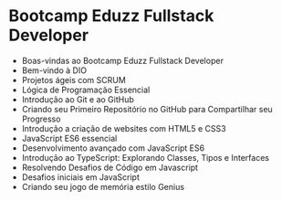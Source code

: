 # Bootcamp Eduzz Fullstack Developer

- Boas-vindas ao Bootcamp Eduzz Fullstack Developer
- Bem-vindo à DIO
- Projetos ágeis com SCRUM
- Lógica de Programação Essencial
- Introdução ao Git e ao GitHub
- Criando seu Primeiro Repositório no GitHub para Compartilhar seu Progresso
- Introdução a criação de websites com HTML5 e CSS3
- JavaScript ES6 essencial
- Desenvolvimento avançado com JavaScript ES6
- Introdução ao TypeScript: Explorando Classes, Tipos e Interfaces
- Resolvendo Desafios de Código em Javascript
- Desafios iniciais em JavaScript
- Criando seu jogo de memória estilo Genius
